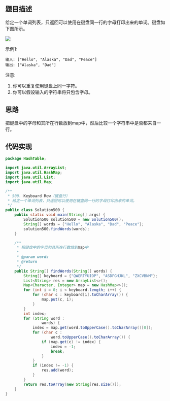 ## 题目描述
给定一个单词列表，只返回可以使用在键盘同一行的字母打印出来的单词。键盘如下图所示。

![](https://uploadfiles.nowcoder.com/images/20191012/5033606_1570861256253_2658824C685A8C2218AAEF1E6395B965) 

示例1:
```
输入: ["Hello", "Alaska", "Dad", "Peace"]
输出: ["Alaska", "Dad"]
```
注意:

1. 你可以重复使用键盘上同一字符。
2. 你可以假设输入的字符串将只包含字母。

## 思路
把键盘中的字母和其所在行数放到map中，然后比较一个字符串中是否都来自一行。


## 代码实现
```java
package HashTable;

import java.util.ArrayList;
import java.util.HashMap;
import java.util.List;
import java.util.Map;

/**
 * 500. Keyboard Row（键盘行）
 * 给定一个单词列表，只返回可以使用在键盘同一行的字母打印出来的单词。
 */
public class Solution500 {
    public static void main(String[] args) {
        Solution500 solution500 = new Solution500();
        String[] words = {"Hello", "Alaska", "Dad", "Peace"};
        solution500.findWords(words);
    }

    /**
     * 把键盘中的字母和其所在行数放到map中
     *
     * @param words
     * @return
     */
    public String[] findWords(String[] words) {
        String[] keyboard = {"QWERTYUIOP", "ASDFGHJKL", "ZXCVBNM"};
        List<String> res = new ArrayList<>();
        Map<Character, Integer> map = new HashMap<>();
        for (int i = 0; i < keyboard.length; i++) {
            for (char c : keyboard[i].toCharArray()) {
                map.put(c, i);
            }
        }
        int index;
        for (String word :
                words) {
            index = map.get(word.toUpperCase().toCharArray()[0]);
            for (char c :
                    word.toUpperCase().toCharArray()) {
                if (map.get(c) != index) {
                    index = -1;
                    break;
                }
            }
            if (index != -1) {
                res.add(word);
            }
        }
        return res.toArray(new String[res.size()]);
    }
}
```